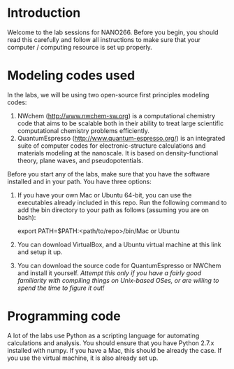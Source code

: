 # Introduction

Welcome to the lab sessions for NANO266. Before you begin, you should read this
carefully and follow all instructions to make sure that your computer / 
computing resource is set up properly.

# Modeling codes used

In the labs, we will be using two open-source first principles modeling codes:

1. NWchem (http://www.nwchem-sw.org) is a computational chemistry code that
   aims to be scalable both in their ability to treat large scientific
   computational chemistry problems efficiently.
2. QuantumEspresso (http://www.quantum-espresso.org/) is an integrated suite of
   computer codes for electronic-structure calculations and materials modeling
   at the nanoscale. It is based on density-functional theory, plane waves, and
   pseudopotentials.

Before you start any of the labs, make sure that you have the software installed
and in your path. You have three options:

1. If you have your own Mac or Ubuntu 64-bit, you can use the
   executables already included in this repo. Run the following command to add
   the bin directory to your path as follows (assuming you are on bash):
    
    export PATH=$PATH:<path/to/repo>/bin/Mac or Ubuntu

2. You can download VirtualBox, and a Ubuntu virtual machine at this link and
   setup it up.
3. You can download the source code for QuantumEspresso or NWChem and install it 
   yourself. *Attempt this only if you have a fairly good familiarity with
   compiling things on Unix-based OSes, or are willing to spend the time to
   figure it out!*

# Programming code

A lot of the labs use Python as a scripting language for automating calculations
and analysis. You should ensure that you have Python 2.7.x installed with numpy.
If you have a Mac, this should be already the case. If you use the virtual
machine, it is also already set up.
